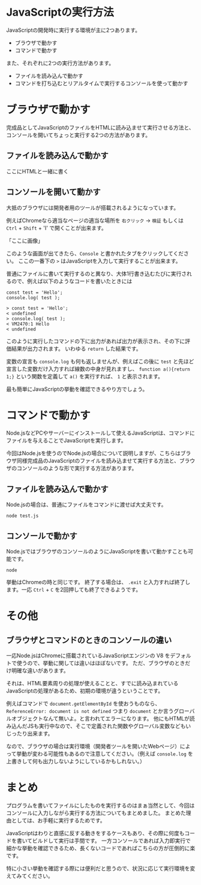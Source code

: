 # JavaScriptの実行方法

JavaScriptの開発時に実行する環境が主に2つあります。

* ブラウザで動かす
* コマンドで動かす

また、それぞれに2つの実行方法があります。

* ファイルを読み込んで動かす
* コマンドを打ち込むとリアルタイムで実行するコンソールを使って動かす

# ブラウザで動かす

完成品としてJavaScriptのファイルをHTMLに読み込ませて実行させる方法と、コンソールを開いてちょっと実行する2つの方法があります。

## ファイルを読み込んで動かす

ここにHTMLと一緒に書く

## コンソールを開いて動かす

大抵のブラウザには開発者用のツールが搭載されるようになっています。

例えばChromeなら適当なページの適当な場所を `右クリック` → `検証` もしくは `Ctrl` + `Shift` + 'I' で開くことが出来ます。

「ここに画像」

このような画面が出てきたら、`Console` と書かれたタブをクリックしてください。
ここの一番下の `>` はJavaScriptを入力して実行することが出来ます。

普通にファイルに書いて実行するのと異なり、大体1行書き込むたびに実行されるので、例えば以下のようなコードを書いたときには

```
const test = 'Hello';
console.log( test );
```

```
> const test = 'Hello';
< undefined
> console.log( test );
< VM2470:1 Hello
< undefined
```

このように実行したコマンドの下に出力があれば出力が表示され、その下に評価結果が出力されます。
いわゆる `return` した結果です。

変数の宣言も `console.log` も何も返しませんが、例えばこの後に `test` と先ほど宣言した変数だけ入力すれば線数の中身が見れますし、 `function a(){return 1;}` という関数を定義して `a()` を実行すれば、 `1` と表示されます。

最も簡単にJavaScriptの挙動を確認できるやり方でしょう。

# コマンドで動かす

Node.jsなどPCやサーバーにインストールして使えるJavaScriptは、コマンドにファイルを与えることでJavaScriptを実行します。

今回はNode.jsを使うのでNode.jsの場合について説明しますが、こちらはブラウザ同様完成品のJavaScriptのファイルを読み込ませて実行する方法と、ブラウザのコンソールのような形で実行する方法があります。

## ファイルを読み込んで動かす

Node.jsの場合は、普通にファイルをコマンドに渡せば大丈夫です。

```
node test.js
```

## コンソールで動かす

Node.jsではブラウザのコンソールのようにJavaScriptを書いて動かすことも可能です。

```
node
```

挙動はChromeの時と同じです。
終了する場合は、 `.exit` と入力すれば終了します。一応 `Ctrl` + `C` を2回押しても終了できるようです。

# その他

## ブラウザとコマンドのときのコンソールの違い

一応Node.jsはChromeに搭載されているJavaScriptエンジンの V8 をデフォルトで使うので、挙動に関しては違いはほぼないです。
ただ、ブラウザのときだけ明確な違いがあります。

それは、HTML要素周りの処理が使えることと、すでに読み込まれているJavaScriptの処理があるため、初期の環境が違うということです。

例えばコマンドで `document.getElementById` を使おうものなら、`ReferenceError: document is not defined` つまり `document` とか言うグローバルオブジェクトなんて無いよ。と言われてエラーになります。
他にもHTMLが読み込んだJSも実行中なので、そこで定義された関数やグローバル変数などもいじったり出来ます。

なので、ブラウザの場合は実行環境（開発者ツールを開いたWebページ）によって挙動が変わる可能性もあるので注意してください。（例えば `console.log` を上書きして何も出力しないようにしているかもしれない。）

# まとめ

プログラムを書いてファイルにしたものを実行するのはまぁ当然として、今回はコンソールに入力しながら実行する方法についてもまとめました。
まとめた理由としては、お手軽に実行するためです。

JavaScriptはわりと直感に反する動きをするケースもあり、その際に何度もコードを書いてビルドして実行は手間です。
一方コンソールであれば入力即実行で細かな挙動を確認できるため、長くないコードであればこちらの方が圧倒的に楽です。

特に小さい挙動を確認する際には便利だと思うので、状況に応じて実行環境を変えてみてください。

